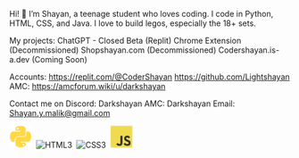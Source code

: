 Hi! 👋 I’m Shayan, a teenage student who loves coding. I code in Python, HTML, CSS, and Java. I love to build legos, especially the 18+ sets. 

My projects:
ChatGPT - Closed Beta (Replit)
Chrome Extension (Decommissioned)
Shopshayan.com (Decommissioned)
Codershayan.is-a.dev (Coming Soon)

Accounts:
https://replit.com/@CoderShayan
https://github.com/Lightshayan
AMC: https://amcforum.wiki/u/darkshayan

Contact me on
Discord: Darkshayan
AMC: Darkshayan
Email: Shayan.y.malik@gmail.com
<div>
  <img src="https://github.com/devicons/devicon/blob/master/icons/python/python-plain.svg" Title="Python" alt="Python" width="40" height="40"/>&nbsp;
<img src="https://github.com/devicons/devicon/tree/master/icons/html5" Title="HTML3" alt="HTML3" width="40" height="40"/>&nbsp;
  <img src="https://github.com/devicons/devicon/tree/master/icons/css3" Title="CSS" alt="CSS3" width="40" height="40"/>&nbsp;
  <img src="https://github.com/devicons/devicon/blob/master/icons/javascript/javascript-original.svg" Title="JS" alt="JavaScript" width="40" height="40"/>&nbsp;
  
</div>
